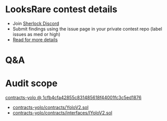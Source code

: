 
# LooksRare contest details

- Join [Sherlock Discord](https://discord.gg/MABEWyASkp)
- Submit findings using the issue page in your private contest repo (label issues as med or high)
- [Read for more details](https://docs.sherlock.xyz/audits/watsons)

# Q&A

# Audit scope


[contracts-yolo @ 1cfb4cfa42855c831485618f44001fc3c5ed1876](https://github.com/LooksRare/contracts-yolo/tree/1cfb4cfa42855c831485618f44001fc3c5ed1876)
- [contracts-yolo/contracts/YoloV2.sol](contracts-yolo/contracts/YoloV2.sol)
- [contracts-yolo/contracts/interfaces/IYoloV2.sol](contracts-yolo/contracts/interfaces/IYoloV2.sol)

